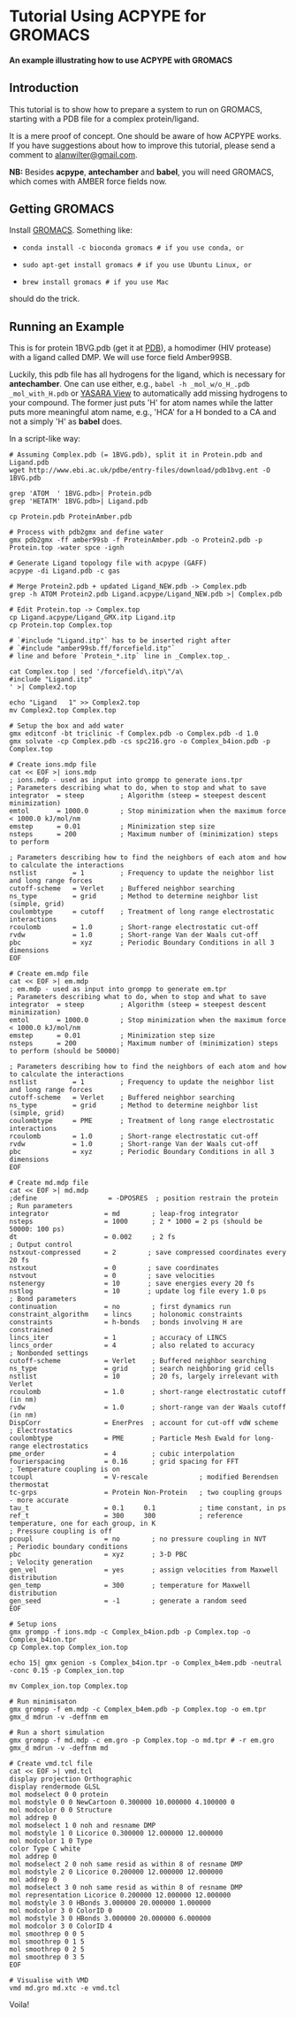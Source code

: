 # Tutorial Using ACPYPE for GROMACS

#### An example illustrating how to use ACPYPE with GROMACS


## Introduction

This tutorial is to show how to prepare a system to run on GROMACS, starting
with a PDB file for a complex protein/ligand.

It is a mere proof of concept. One should be aware of how ACPYPE works.
If you have suggestions about how to improve this tutorial, please send a
comment to alanwilter@gmail.com.

**NB:** Besides **acpype**, **antechamber** and **babel**, you will need GROMACS, which
comes with AMBER force fields now.

## Getting GROMACS

Install [GROMACS](http://www.gromacs.org/).
Something like:

  * `conda install -c bioconda gromacs # if you use conda, or`

  * `sudo apt-get install gromacs # if you use Ubuntu Linux, or`

  * `brew install gromacs # if you use Mac`

should do the trick.

## Running an Example

This is for protein 1BVG.pdb (get it at [PDB](http://www.pdb.org)), a homodimer
(HIV protease) with a ligand called DMP. We will use force field Amber99SB.

Luckily, this pdb file has all hydrogens for the ligand, which is necessary for
**antechamber**. One can use either, e.g., `babel -h _mol_w/o_H_.pdb _mol_with_H.pdb`
or [YASARA View](http://www.yasara.org) to automatically add missing hydrogens to
your compound. The former just puts 'H' for atom names while the latter puts
more meaningful atom name, e.g., 'HCA' for a H bonded to a CA and not a simply
'H' as **babel** does.

In a script-like way:
```
# Assuming Complex.pdb (= 1BVG.pdb), split it in Protein.pdb and Ligand.pdb
wget http://www.ebi.ac.uk/pdbe/entry-files/download/pdb1bvg.ent -O 1BVG.pdb

grep 'ATOM  ' 1BVG.pdb>| Protein.pdb
grep 'HETATM' 1BVG.pdb>| Ligand.pdb

cp Protein.pdb ProteinAmber.pdb

# Process with pdb2gmx and define water
gmx pdb2gmx -ff amber99sb -f ProteinAmber.pdb -o Protein2.pdb -p Protein.top -water spce -ignh

# Generate Ligand topology file with acpype (GAFF)
acpype -di Ligand.pdb -c gas

# Merge Protein2.pdb + updated Ligand_NEW.pdb -> Complex.pdb
grep -h ATOM Protein2.pdb Ligand.acpype/Ligand_NEW.pdb >| Complex.pdb

# Edit Protein.top -> Complex.top
cp Ligand.acpype/Ligand_GMX.itp Ligand.itp
cp Protein.top Complex.top

# `#include "Ligand.itp"` has to be inserted right after
# `#include "amber99sb.ff/forcefield.itp"`
# line and before `Protein_*.itp` line in _Complex.top_.

cat Complex.top | sed '/forcefield\.itp\"/a\
#include "Ligand.itp"
' >| Complex2.top

echo "Ligand   1" >> Complex2.top
mv Complex2.top Complex.top

# Setup the box and add water
gmx editconf -bt triclinic -f Complex.pdb -o Complex.pdb -d 1.0
gmx solvate -cp Complex.pdb -cs spc216.gro -o Complex_b4ion.pdb -p Complex.top

# Create ions.mdp file
cat << EOF >| ions.mdp
; ions.mdp - used as input into grompp to generate ions.tpr
; Parameters describing what to do, when to stop and what to save
integrator  = steep         ; Algorithm (steep = steepest descent minimization)
emtol       = 1000.0        ; Stop minimization when the maximum force < 1000.0 kJ/mol/nm
emstep      = 0.01          ; Minimization step size
nsteps      = 200           ; Maximum number of (minimization) steps to perform

; Parameters describing how to find the neighbors of each atom and how to calculate the interactions
nstlist         = 1         ; Frequency to update the neighbor list and long range forces
cutoff-scheme   = Verlet    ; Buffered neighbor searching
ns_type         = grid      ; Method to determine neighbor list (simple, grid)
coulombtype     = cutoff    ; Treatment of long range electrostatic interactions
rcoulomb        = 1.0       ; Short-range electrostatic cut-off
rvdw            = 1.0       ; Short-range Van der Waals cut-off
pbc             = xyz       ; Periodic Boundary Conditions in all 3 dimensions
EOF

# Create em.mdp file
cat << EOF >| em.mdp
; em.mdp - used as input into grompp to generate em.tpr
; Parameters describing what to do, when to stop and what to save
integrator  = steep         ; Algorithm (steep = steepest descent minimization)
emtol       = 1000.0        ; Stop minimization when the maximum force < 1000.0 kJ/mol/nm
emstep      = 0.01          ; Minimization step size
nsteps      = 200           ; Maximum number of (minimization) steps to perform (should be 50000)

; Parameters describing how to find the neighbors of each atom and how to calculate the interactions
nstlist         = 1         ; Frequency to update the neighbor list and long range forces
cutoff-scheme   = Verlet    ; Buffered neighbor searching
ns_type         = grid      ; Method to determine neighbor list (simple, grid)
coulombtype     = PME       ; Treatment of long range electrostatic interactions
rcoulomb        = 1.0       ; Short-range electrostatic cut-off
rvdw            = 1.0       ; Short-range Van der Waals cut-off
pbc             = xyz       ; Periodic Boundary Conditions in all 3 dimensions
EOF

# Create md.mdp file
cat << EOF >| md.mdp
;define                  = -DPOSRES  ; position restrain the protein
; Run parameters
integrator              = md        ; leap-frog integrator
nsteps                  = 1000      ; 2 * 1000 = 2 ps (should be 50000: 100 ps)
dt                      = 0.002     ; 2 fs
; Output control
nstxout-compressed      = 2        ; save compressed coordinates every 20 fs
nstxout                 = 0        ; save coordinates
nstvout                 = 0        ; save velocities
nstenergy               = 10       ; save energies every 20 fs
nstlog                  = 10       ; update log file every 1.0 ps
; Bond parameters
continuation            = no        ; first dynamics run
constraint_algorithm    = lincs     ; holonomic constraints
constraints             = h-bonds   ; bonds involving H are constrained
lincs_iter              = 1         ; accuracy of LINCS
lincs_order             = 4         ; also related to accuracy
; Nonbonded settings
cutoff-scheme           = Verlet    ; Buffered neighbor searching
ns_type                 = grid      ; search neighboring grid cells
nstlist                 = 10        ; 20 fs, largely irrelevant with Verlet
rcoulomb                = 1.0       ; short-range electrostatic cutoff (in nm)
rvdw                    = 1.0       ; short-range van der Waals cutoff (in nm)
DispCorr                = EnerPres  ; account for cut-off vdW scheme
; Electrostatics
coulombtype             = PME       ; Particle Mesh Ewald for long-range electrostatics
pme_order               = 4         ; cubic interpolation
fourierspacing          = 0.16      ; grid spacing for FFT
; Temperature coupling is on
tcoupl                  = V-rescale             ; modified Berendsen thermostat
tc-grps                 = Protein Non-Protein   ; two coupling groups - more accurate
tau_t                   = 0.1     0.1           ; time constant, in ps
ref_t                   = 300     300           ; reference temperature, one for each group, in K
; Pressure coupling is off
pcoupl                  = no        ; no pressure coupling in NVT
; Periodic boundary conditions
pbc                     = xyz       ; 3-D PBC
; Velocity generation
gen_vel                 = yes       ; assign velocities from Maxwell distribution
gen_temp                = 300       ; temperature for Maxwell distribution
gen_seed                = -1        ; generate a random seed
EOF

# Setup ions
gmx grompp -f ions.mdp -c Complex_b4ion.pdb -p Complex.top -o Complex_b4ion.tpr
cp Complex.top Complex_ion.top

echo 15| gmx genion -s Complex_b4ion.tpr -o Complex_b4em.pdb -neutral -conc 0.15 -p Complex_ion.top

mv Complex_ion.top Complex.top

# Run minimisaton
gmx grompp -f em.mdp -c Complex_b4em.pdb -p Complex.top -o em.tpr
gmx_d mdrun -v -deffnm em

# Run a short simulation
gmx grompp -f md.mdp -c em.gro -p Complex.top -o md.tpr # -r em.gro
gmx_d mdrun -v -deffnm md

# Create vmd.tcl file
cat << EOF >| vmd.tcl
display projection Orthographic
display rendermode GLSL
mol modselect 0 0 protein
mol modstyle 0 0 NewCartoon 0.300000 10.000000 4.100000 0
mol modcolor 0 0 Structure
mol addrep 0
mol modselect 1 0 noh and resname DMP
mol modstyle 1 0 Licorice 0.300000 12.000000 12.000000
mol modcolor 1 0 Type
color Type C white
mol addrep 0
mol modselect 2 0 noh same resid as within 8 of resname DMP
mol modstyle 2 0 Licorice 0.200000 12.000000 12.000000
mol addrep 0
mol modselect 3 0 noh same resid as within 8 of resname DMP
mol representation Licorice 0.200000 12.000000 12.000000
mol modstyle 3 0 HBonds 3.000000 20.000000 1.000000
mol modcolor 3 0 ColorID 0
mol modstyle 3 0 HBonds 3.000000 20.000000 6.000000
mol modcolor 3 0 ColorID 4
mol smoothrep 0 0 5
mol smoothrep 0 1 5
mol smoothrep 0 2 5
mol smoothrep 0 3 5
EOF

# Visualise with VMD
vmd md.gro md.xtc -e vmd.tcl
```

Voila!
